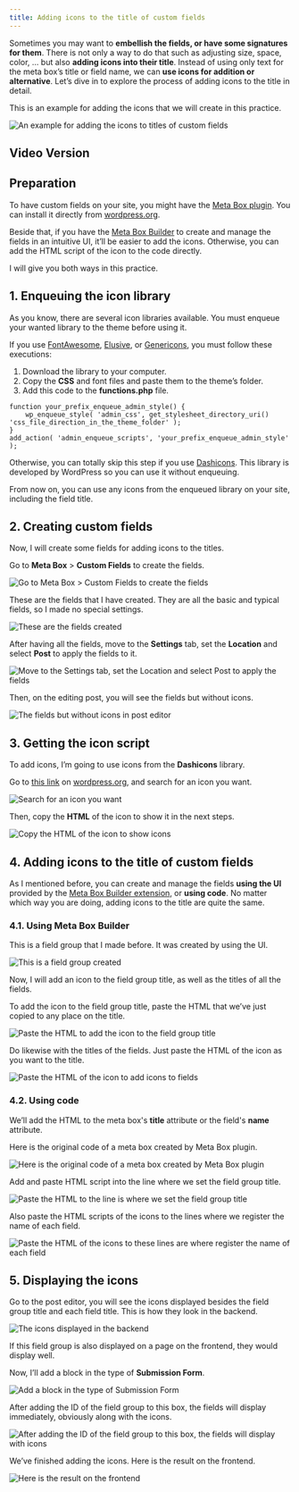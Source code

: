 ```yaml
---
title: Adding icons to the title of custom fields
---
```


Sometimes you may want to **embellish the fields, or have some signatures for them**. There is not only a way to do that such as adjusting size, space, color, … but also **adding icons into their title**. Instead of using only text for the meta box’s title or field name, we can **use icons for addition or alternative**. Let’s dive in to explore the process of adding icons to the title in detail.

This is an example for adding the icons that we will create in this practice.

![An example for adding the icons to titles of custom fields](https://i.imgur.com/4npFj2j.png)

## Video Version

<LiteYouTubeEmbed id='aRPqEdvXxdc'/>

## Preparation

To have custom fields on your site, you might have the [Meta Box plugin](https://wordpress.org/plugins/meta-box/). You can install it directly from [wordpress.org](https://wordpress.org/plugins/meta-box/).

Beside that, if you have the [Meta Box Builder](https://metabox.io/plugins/meta-box-builder/) to create and manage the fields in an intuitive UI, it’ll be easier to add the icons. Otherwise, you can add the HTML script of the icon to the code directly.

I will give you both ways in this practice.

## 1. Enqueuing the icon library

As you know, there are several icon libraries available. You must enqueue your wanted library to the theme before using it.

If you use [FontAwesome](https://fontawesome.com/), [Elusive](http://elusiveicons.com/), or [Genericons](http://genericons.com/), you must follow these executions:

1. Download the library to your computer.
2. Copy the **CSS** and font files and paste them to the theme’s folder.
3. Add this code to the **functions.php** file.

```
function your_prefix_enqueue_admin_style() {
    wp_enqueue_style( 'admin_css', get_stylesheet_directory_uri() 'css_file_direction_in_the_theme_folder' );
}
add_action( 'admin_enqueue_scripts', 'your_prefix_enqueue_admin_style' );
```

Otherwise, you can totally skip this step if you use [Dashicons](https://developer.wordpress.org/resource/dashicons/). This library is developed by WordPress so you can use it without enqueuing.

From now on, you can use any icons from the enqueued library on your site, including the field title.

## 2. Creating custom fields

Now, I will create some fields for adding icons to the titles.

Go to **Meta Box** > **Custom Fields** to create the fields.

![Go to Meta Box > Custom Fields to create the fields](https://i.imgur.com/gNg6QgK.png)

These are the fields that I have created. They are all the basic and typical fields, so I made no special settings.

![These are the fields created](https://i.imgur.com/jj0pAGv.png)

After having all the fields, move to the **Settings** tab, set the **Location** and select **Post** to apply the fields to it.

![Move to the Settings tab, set the Location and select Post to apply the fields](https://i.imgur.com/H1YCtzT.png)

Then, on the editing post, you will see the fields but without icons.

![The fields but without icons in post editor](https://i.imgur.com/dthvH4Y.png)

## 3. Getting the icon script

To add icons, I’m going to use icons from the **Dashicons** library.

Go to [this link](https://developer.wordpress.org/resource/dashicons/#ellipsis) on [wordpress.org](http://wordpress.org), and search for an icon you want.

![Search for an icon you want](https://i.imgur.com/DDi0yT2.png)

Then, copy the **HTML** of the icon to show it in the next steps.

![Copy the HTML of the icon to show icons](https://i.imgur.com/pCBOUZj.png)

## 4. Adding icons to the title of custom fields

As I mentioned before, you can create and manage the fields **using the UI** provided by the [Meta Box Builder extension](https://metabox.io/plugins/meta-box-builder/), or **using code**. No matter which way you are doing, adding icons to the title are quite the same.

### 4.1. Using Meta Box Builder

This is a field group that I made before. It was created by using the UI.

![This is a field group created](https://i.imgur.com/jj0pAGv.png)

Now, I will add an icon to the field group title, as well as the titles of all the fields.

To add the icon to the field group title, paste the HTML that we’ve just copied to any place on the title.

![Paste the HTML to add the icon to the field group title](https://i.imgur.com/l56TLRu.png)

Do likewise with the titles of the fields. Just paste the HTML of the icon as you want to the title.

![Paste the HTML of the icon to add icons to fields](https://i.imgur.com/WEmmQGf.png)

### 4.2. Using code

We’ll add the HTML to the meta box's **title** attribute or the field's **name** attribute.

Here is the original code of a meta box created by Meta Box plugin.

![Here is the original code of a meta box created by Meta Box plugin](https://i.imgur.com/30yTlUk.png)

Add and paste HTML script into the line where we set the field group title.

![Paste the HTML to the line is where we set the field group title](https://i.imgur.com/0eyplwB.png)

Also paste the HTML scripts of the icons to the lines where we register the name of each field.

![Paste the HTML of the icons to these lines are where register the name of each field](https://i.imgur.com/ETZkcZV.png)

## 5. Displaying the icons

Go to the post editor, you will see the icons displayed besides the field group title and each field title. This is how they look in the backend.

![The icons displayed in the backend](https://i.imgur.com/4npFj2j.png)

If this field group is also displayed on a page on the frontend, they would display well.

Now, I’ll add a block in the type of **Submission Form**. 

![Add a block in the type of Submission Form](https://i.imgur.com/JtfdwsZ.png)

After adding the ID of the field group to this box, the fields will display immediately, obviously along with the icons. 

![After adding the ID of the field group to this box, the fields will display with icons](https://i.imgur.com/YCobk8w.png)

We’ve finished adding the icons. Here is the result on the frontend.

![Here is the result on the frontend](https://i.imgur.com/XldNzri.png)
